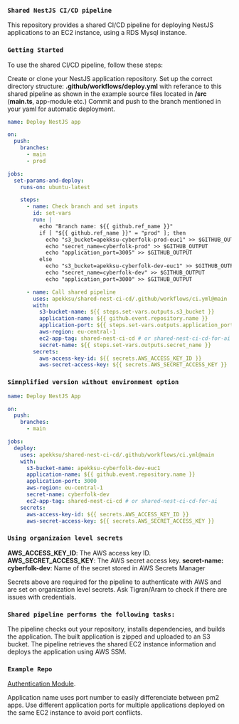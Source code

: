 ### `Shared NestJS CI/CD pipeline`
This repository provides a shared CI/CD pipeline for deploying NestJS applications to an EC2 instance, using a RDS Mysql instance.


### `Getting Started`
To use the shared CI/CD pipeline, follow these steps:

Create or clone your NestJS application repository.
Set up the correct directory structure:
    **.github/workflows/deploy.yml** with referance to this shared pipeline as shown in the example
    source files located in **/src** (**main.ts**, app-module etc.)
Commit and push to the branch mentioned in your yaml for automatic deployment.

```yaml
name: Deploy NestJS app

on:
  push:
    branches:
      - main
      - prod

jobs:
  set-params-and-deploy:
    runs-on: ubuntu-latest

    steps:
      - name: Check branch and set inputs
        id: set-vars
        run: |
          echo "Branch name: ${{ github.ref_name }}"
          if [ "${{ github.ref_name }}" = "prod" ]; then
            echo "s3_bucket=apekksu-cyberfolk-prod-euc1" >> $GITHUB_OUTPUT
            echo "secret_name=cyberfolk-prod" >> $GITHUB_OUTPUT
            echo "application_port=3005" >> $GITHUB_OUTPUT
          else
            echo "s3_bucket=apekksu-cyberfolk-dev-euc1" >> $GITHUB_OUTPUT
            echo "secret_name=cyberfolk-dev" >> $GITHUB_OUTPUT
            echo "application_port=3000" >> $GITHUB_OUTPUT

      - name: Call shared pipeline
        uses: apekksu/shared-nest-ci-cd/.github/workflows/ci.yml@main
        with:
          s3-bucket-name: ${{ steps.set-vars.outputs.s3_bucket }}
          application-name: ${{ github.event.repository.name }}
          application-port: ${{ steps.set-vars.outputs.application_port }}  
          aws-region: eu-central-1
          ec2-app-tag: shared-nest-ci-cd # or shared-nest-ci-cd-for-ai 
          secret-name: ${{ steps.set-vars.outputs.secret_name }}
        secrets:
          aws-access-key-id: ${{ secrets.AWS_ACCESS_KEY_ID }}
          aws-secret-access-key: ${{ secrets.AWS_SECRET_ACCESS_KEY }}
```

### `Simnplified version without environment option`

```yaml
name: Deploy NestJS App

on:
  push:
    branches:
      - main

jobs:
  deploy:
    uses: apekksu/shared-nest-ci-cd/.github/workflows/ci.yml@main
    with:
      s3-bucket-name: apekksu-cyberfolk-dev-euc1
      application-name: ${{ github.event.repository.name }}
      application-port: 3000
      aws-region: eu-central-1
      secret-name: cyberfolk-dev
      ec2-app-tag: shared-nest-ci-cd # or shared-nest-ci-cd-for-ai 
    secrets:
      aws-access-key-id: ${{ secrets.AWS_ACCESS_KEY_ID }}
      aws-secret-access-key: ${{ secrets.AWS_SECRET_ACCESS_KEY }}

```

### `Using organizaion level secrets`
**AWS_ACCESS_KEY_ID**: The AWS access key ID.
**AWS_SECRET_ACCESS_KEY**: The AWS secret access key.
**secret-name: cyberfolk-dev**: Name of the secret stored in AWS Secrets Manager

Secrets above are required for the pipeline to authenticate with AWS and are set on organization level secrets. Ask Tigran/Aram to check if there are issues with credentials.


### `Shared pipeline performs the following tasks:`

The pipeline checks out your repository, installs dependencies, and builds the application.
The built application is zipped and uploaded to an S3 bucket.
The pipeline retrieves the shared EC2 instance information and deploys the application using AWS SSM.


### `Example Repo`
[Authentication Module](https://github.com/apekksu/cyber-folk-be).

Application name uses port number to easily differenciate between pm2 apps.
Use different application ports for multiple applications deployed on the same EC2 instance to avoid port conflicts.
